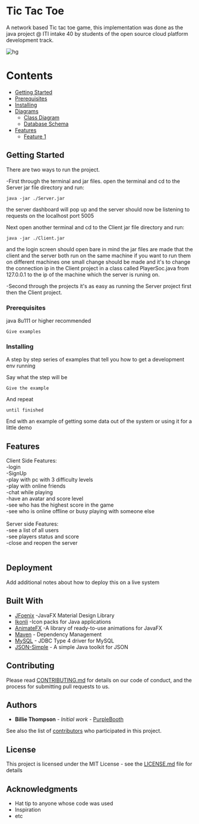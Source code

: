 # Tic Tac Toe

A network based Tic tac toe game, this implementation was done as the java project @ ITI intake 40 by students of the open source cloud platform development track.

![hg](https://github.com/MahaAmin/TicTacToe/blob/master/GamePlay%20Preview.gif)

# Contents

- [Getting Started](#getting-started)
- [Prerequisites](#prerequisites)
 - [Installing](#installing)
 - [Diagrams](#diagrams)
	 - [Class Diagram](#class-diagram)
	 - [Database Schema](#database-schema)
  - [Features ](#features)
	  - [Feature 1](#feature-1)

## Getting Started

There are two ways to run the project.

-First through the terminal and jar files.
open the terminal and cd to the Server jar file directory and run:
```
java -jar ./Server.jar
```
the server dashboard will pop up and the server should now be listening to requests on the localhost port 5005

Next open another terminal and cd to the Client jar file directory and run:
```
java -jar ./Client.jar
```
and the login screen should open bare in mind the jar files are made that the client and the server both run on the same machine 
if you want to run them on different machines one small change should be made and it's to change the connection ip in the Client project in a class called PlayerSoc.java from 127.0.0.1 to the ip of the machine which the server is runing on.

-Second through the projects
it's as easy as running the Server project first then the Client project.

### Prerequisites

java 8u111 or higher recommended

```
Give examples
```

### Installing

A step by step series of examples that tell you how to get a development env running

Say what the step will be

```
Give the example
```

And repeat

```
until finished
```

End with an example of getting some data out of the system or using it for a little demo

## Features

Client Side Features:</br>
-login</br>
-SignUp</br>
-play with pc with 3 difficulty levels</br>
-play with online friends</br>
-chat while playing</br>
-have an avatar and score level</br>
-see who has the highest score in the game</br>
-see who is online offline or busy playing with someone else</br>
</br>
Server side Features:</br>
-see a list of all users</br> 
-see players status and score</br>
-close and reopen the server</br>
</br>
## Deployment

Add additional notes about how to deploy this on a live system

## Built With

* [JFoenix](http://www.jfoenix.com/) -JavaFX Material Design Library
* [Ikonli](http://kordamp.org/ikonli/) -Icon packs for Java applications
* [AnimateFX](https://typhon0.github.io/AnimateFX/) -A library of ready-to-use animations for JavaFX
* [Maven](https://maven.apache.org/) - Dependency Management
* [MySQL](https://dev.mysql.com/downloads/connector/j/) - JDBC Type 4 driver for MySQL
* [JSON-Simple](https://code.google.com/archive/p/json-simple/) -  A simple Java toolkit for JSON

## Contributing

Please read [CONTRIBUTING.md](https://gist.github.com/PurpleBooth/b24679402957c63ec426) for details on our code of conduct, and the process for submitting pull requests to us.


## Authors

* **Billie Thompson** - *Initial work* - [PurpleBooth](https://github.com/PurpleBooth)

See also the list of [contributors](https://github.com/your/project/contributors) who participated in this project.

## License

This project is licensed under the MIT License - see the [LICENSE.md](LICENSE.md) file for details

## Acknowledgments

* Hat tip to anyone whose code was used
* Inspiration
* etc

